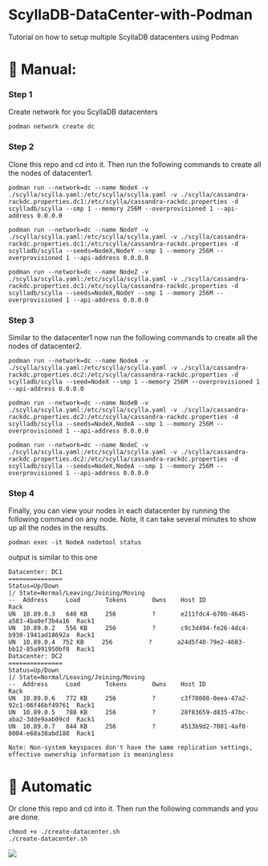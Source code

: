 # ScyllaDB-DataCenter-with-Podman
Tutorial on how to setup multiple ScyllaDB datacenters using Podman

# 🚀 Manual:

### Step 1
Create network for you ScyllaDB datacenters
```
podman network create dc
```

### Step 2
Clone this repo and cd into it. Then run the following commands to create all the nodes of datacenter1.
```
podman run --network=dc --name NodeX -v ./scylla/scylla.yaml:/etc/scylla/scylla.yaml -v ./scylla/cassandra-rackdc.properties.dc1:/etc/scylla/cassandra-rackdc.properties -d scylladb/scylla --smp 1 --memory 256M --overprovisioned 1 --api-address 0.0.0.0

podman run --network=dc --name NodeY -v ./scylla/scylla.yaml:/etc/scylla/scylla.yaml -v ./scylla/cassandra-rackdc.properties.dc1:/etc/scylla/cassandra-rackdc.properties -d scylladb/scylla --seeds=NodeX,NodeY --smp 1 --memory 256M --overprovisioned 1 --api-address 0.0.0.0

podman run --network=dc --name NodeZ -v ./scylla/scylla.yaml:/etc/scylla/scylla.yaml -v ./scylla/cassandra-rackdc.properties.dc1:/etc/scylla/cassandra-rackdc.properties -d scylladb/scylla --seeds=NodeX,NodeY --smp 1 --memory 256M --overprovisioned 1 --api-address 0.0.0.0
```

### Step 3
Similar to the datacenter1 now run the following commands to create all the nodes of datacenter2.
```
podman run --network=dc --name NodeA -v ./scylla/scylla.yaml:/etc/scylla/scylla.yaml -v ./scylla/cassandra-rackdc.properties.dc2:/etc/scylla/cassandra-rackdc.properties -d scylladb/scylla --seed=NodeX --smp 1 --memory 256M --overprovisioned 1 --api-address 0.0.0.0

podman run --network=dc --name NodeB -v ./scylla/scylla.yaml:/etc/scylla/scylla.yaml -v ./scylla/cassandra-rackdc.properties.dc2:/etc/scylla/cassandra-rackdc.properties -d scylladb/scylla --seeds=NodeX,NodeA --smp 1 --memory 256M --overprovisioned 1 --api-address 0.0.0.0

podman run --network=dc --name NodeC -v ./scylla/scylla.yaml:/etc/scylla/scylla.yaml -v ./scylla/cassandra-rackdc.properties.dc2:/etc/scylla/cassandra-rackdc.properties -d scylladb/scylla --seeds=NodeX,NodeA --smp 1 --memory 256M --overprovisioned 1 --api-address 0.0.0.0
```
### Step 4
Finally, you can view your nodes in each datacenter by running the following command on any node. Note, it can take several minutes to show up all the nodes in the results.
```
podman exec -it NodeA nodetool status
```
output is similar to this one
```
Datacenter: DC1
===============
Status=Up/Down
|/ State=Normal/Leaving/Joining/Moving
--  Address     Load       Tokens       Owns    Host ID                               Rack
UN  10.89.0.3   640 KB     256          ?       e211fdc4-670b-4645-a583-4ba0ef3b4a16  Rack1
UN  10.89.0.2   556 KB     256          ?       c9c3d494-fe26-4dc4-b930-1941ad18692a  Rack1
UN  10.89.0.4  752 KB     256          ?       a24d5f40-79e2-4683-bb12-85a991950bf8  Rack1
Datacenter: DC2
===============
Status=Up/Down
|/ State=Normal/Leaving/Joining/Moving
--  Address     Load       Tokens       Owns    Host ID                               Rack
UN  10.89.0.6   772 KB     256          ?       c3f78088-0eea-47a2-92c1-06f46bf49761  Rack1
UN  10.89.0.5   788 KB     256          ?       28f83659-d835-47bc-aba2-3dde9aab09cd  Rack1
UN  10.89.0.7   844 KB     256          ?       4513b9d2-7081-4af0-8004-e68a38abd188  Rack1

Note: Non-system keyspaces don't have the same replication settings, effective ownership information is meaningless
```

# 🧞 Automatic
Or clone this repo and cd into it. Then run the following commands and you are done.
```
chmod +x ./create-datacenter.sh
./create-datacenter.sh
```
<img src="https://university.scylladb.com/wp-content/uploads/2019/01/Screenshot-from-2019-01-22-17-24-32.png" />
